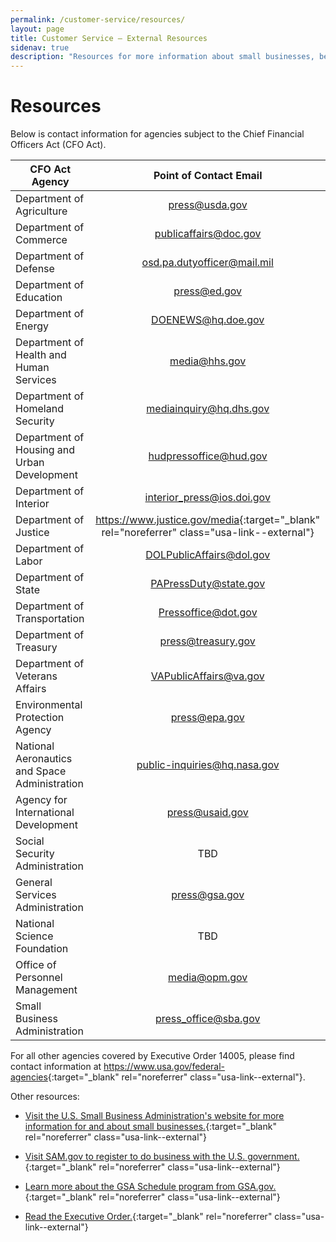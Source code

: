 ```yaml
---
permalink: /customer-service/resources/
layout: page
title: Customer Service – External Resources
sidenav: true
description: "Resources for more information about small businesses, becoming a government contractor, and GSA Schedules."
---
```


# Resources

Below is contact information for agencies subject to the Chief Financial Officers Act (CFO Act).

| CFO Act Agency                                |                                     Point of Contact Email                                     |
| --------------------------------------------- | :--------------------------------------------------------------------------------------------: |
| Department of Agriculture                     |                                        <press@usda.gov>                                        |
| Department of Commerce                        |                                    <publicaffairs@doc.gov>                                     |
| Department of Defense                         |                                 <osd.pa.dutyofficer@mail.mil>                                  |
| Department of Education                       |                                         <press@ed.gov>                                         |
| Department of Energy                          |                                      <DOENEWS@hq.doe.gov>                                      |
| Department of Health and Human Services       |                                        <media@hhs.gov>                                         |
| Department of Homeland Security               |                                   <mediainquiry@hq.dhs.gov>                                    |
| Department of Housing and Urban Development   |                                    <hudpressoffice@hud.gov>                                    |
| Department of Interior                        |                                  <interior_press@ios.doi.gov>                                  |
| Department of Justice                         | <https://www.justice.gov/media>{:target="\_blank" rel="noreferrer" class="usa-link--external"} |
| Department of Labor                           |                                   <DOLPublicAffairs@dol.gov>                                   |
| Department of State                           |                                    <PAPressDuty@state.gov>                                     |
| Department of Transportation                  |                                     <Pressoffice@dot.gov>                                      |
| Department of Treasury                        |                                      <press@treasury.gov>                                      |
| Department of Veterans Affairs                |                                    <VAPublicAffairs@va.gov>                                    |
| Environmental Protection Agency               |                                        <press@epa.gov>                                         |
| National Aeronautics and Space Administration |                                 <public-inquiries@hq.nasa.gov>                                 |
| Agency for International Development          |                                       <press@usaid.gov>                                        |
| Social Security Administration                |                                              TBD                                               |
| General Services Administration               |                                        <press@gsa.gov>                                         |
| National Science Foundation                   |                                              TBD                                               |
| Office of Personnel Management                |                                        <media@opm.gov>                                         |
| Small Business Administration                 |                                     <press_office@sba.gov>                                     |

For all other agencies covered by Executive Order 14005, please find contact information at <https://www.usa.gov/federal-agencies>{:target="\_blank" rel="noreferrer" class="usa-link--external"}.

Other resources:

- [Visit the U.S. Small Business Administration's website for more information for and about small businesses.](https://www.sba.gov/){:target="\_blank" rel="noreferrer" class="usa-link--external"}

- [Visit SAM.gov to register to do business with the U.S. government.](https://www.sam.gov){:target="\_blank" rel="noreferrer" class="usa-link--external"}

- [Learn more about the GSA Schedule program from GSA.gov.](https://www.gsa.gov){:target="\_blank" rel="noreferrer" class="usa-link--external"}

- [Read the Executive Order.](https://www.whitehouse.gov/briefing-room/statements-releases/2021/01/25/president-biden-to-sign-executive-order-strengthening-buy-american-provisions-ensuring-future-of-america-is-made-in-america-by-all-of-americas-workers/){:target="\_blank" rel="noreferrer" class="usa-link--external"}

